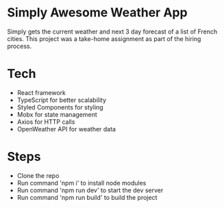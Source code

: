 # Simply Awesome Weather App
Simply gets the current weather and next 3 day forecast of a list of French cities. This project was a take-home assignment as part of the hiring process.

# Tech
* React framework
* TypeScript for better scalability
* Styled Components for styling
* Mobx for state management
* Axios for HTTP calls
* OpenWeather API for weather data

# Steps
* Clone the repo
* Run command 'npm i' to install node modules
* Run command 'npm run dev' to start the dev server
* Run command 'npm run build' to build the project
